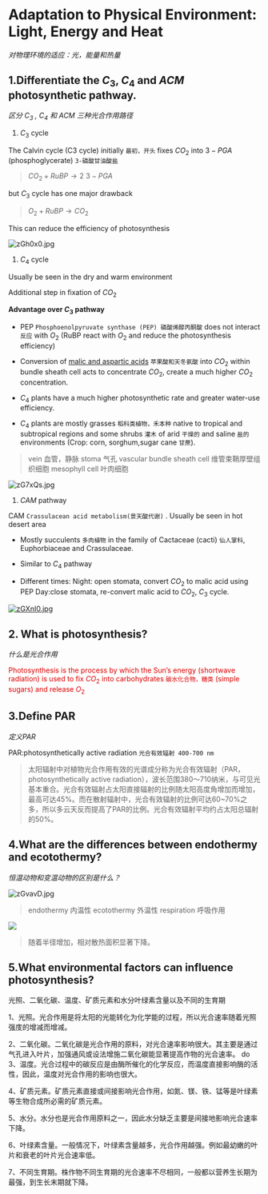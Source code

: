 # Adaptation to Physical Environment: Light, Energy and Heat

*对物理环境的适应：光，能量和热量*

## 1.Differentiate the $C_3$, $C_4$ and $ACM$ photosynthetic pathway.

*区分 $C_3$ , $C_4$ 和 $ACM$ 三种光合作用路径*

1. $C_3$ cycle

The Calvin cycle (C3 cycle) initially `最初，开头` fixes $CO_2$ into $3-PGA$   (phosphoglycerate) `3-磷酸⽢油酸盐`

  >$CO_2+ RuBP→\text{2 3}−PGA$ 

  but $C_3$ cycle has one major drawback
  >$O_2 + RuBP→CO_2$

  This can reduce the efficiency of photosynthesis

![zGh0x0.jpg](https://s1.ax1x.com/2022/11/24/zGh0x0.jpg)

1. $C_4$  cycle

Usually be seen in the dry and warm environment 

Additional step in fixation of $CO_2$

**Advantage over $C_3$ pathway**

* PEP `Phosphoenolpyruvate synthase (PEP)
磷酸烯醇丙酮酸` does not interact `反应` with $O_2$ (RuBP react with $O_2$ and reduce the photosynthesis efficiency)

* Conversion of <u>malic and aspartic acids</u> `苹果酸和天冬氨酸` into $CO_2$ within bundle sheath cell acts to concentrate $CO_2$, create a much higher $CO_2$ concentration.

* $C_4$ plants have a much higher photosynthetic rate and greater water-use efficiency.
  
* $C_4$ plants are mostly grasses `稻科类植物，禾本种` native to tropical and subtropical regions and some shrubs `灌木` of arid `干燥的` and saline `盐的 `environments (Crop: corn, sorghum,sugar cane `甘蔗`).

>vein  血管，静脉
stoma  气孔
vascular bundle sheath cell 维管束鞘厚壁组织细胞
mesophyll cell 叶肉细胞

![zG7xQs.jpg](https://s1.ax1x.com/2022/11/24/zG7xQs.jpg)

1. $CAM$ pathway

CAM `Crassulacean acid metabolism(景天酸代谢)` . Usually be seen  in hot desert area

* Mostly succulents `多肉植物` in the family of Cactaceae (cacti) `仙人掌科`, Euphorbiaceae and Crassulaceae.

* Similar to $C_4$ pathway
  
* Different times:
Night: open stomata, convert $CO_2$ to malic acid using PEP
Day:close stomata, re-convert malic acid to $CO_2$, $C_3$ cycle.

[![zGXnI0.jpg](https://s1.ax1x.com/2022/11/24/zGXnI0.jpg)](https://imgse.com/i/zGXnI0)
## 2. What is photosynthesis?

*什么是光合作用*
 
<font color="#dd0000">Photosynthesis is the process by which the Sun’s energy (shortwave radiation) is used to fix $CO_2$ into carbohydrates `碳水化合物，糖类` (simple sugars) and release $O_2$</font><br />

## 3.Define PAR

*定义PAR*

PAR:photosynthetically active radiation `光合有效辐射 400-700 nm` 

>太阳辐射中对植物光合作用有效的光谱成分称为光合有效辐射（PAR，photosynthetically active radiation），波长范围380～710纳米，与可见光基本重合。光合有效辐射占太阳直接辐射的比例随太阳高度角增加而增加，最高可达45%。而在散射辐射中，光合有效辐射的比例可达60~70%之多，所以多云天反而提高了PAR的比例。光合有效辐射平均约占太阳总辐射的50%。

## 4.What are the differences between endothermy and ecotothermy?

*恒温动物和变温动物的区别是什么？*

![zGvavD.jpg](https://s1.ax1x.com/2022/11/24/zGvavD.jpg)

>endothermy  内温性
 ecotothermy 外温性
 respiration 呼吸作用
 
![](https://raw.githubusercontent.com/Tom2021-vice/figure/main/b3fb43166d224f4ac9d831f199f8d9549922d1a1.jpg)

 >随着半径增加，相对散热面积显著下降。

## 5.What environmental factors can influence photosynthesis?

 光照、二氧化碳、温度、矿质元素和水分叶绿素含量以及不同的生育期

1、光照。光合作用是将太阳的光能转化为化学能的过程，所以光合速率随着光照强庋的增减而增减。

2、二氧化碳。二氧化碳是光合作用的原料，对光合速率影响很大。其主要是通过气孔进入叶片，加强通风或设法增施二氧化碳能显著提高作物的光合速率。
do
3、温度。光合过程中的碳反应是由酶所催化的化学反应，而温度直接影响酶的活性，因此，温度对光合作用的影响也很大。

4、矿质元素。矿质元素直接或间接影响光合作用，如氮、镁、铁、锰等是叶绿素等生物合成所必需的矿质元素。

5、水分。水分也是光合作用原料之一，因此水分缺乏主要是间接地影响光合速率下降。

6、叶绿素含量。一般情况下，叶绿素含量越多，光合作用越强。例如最幼嫩的叶片和衰老的叶片光合速率低。

7、不同生育期。株作物不同生育期的光合速率不尽相同，一般都以营养生长期为最强，到生长末期就下降。
